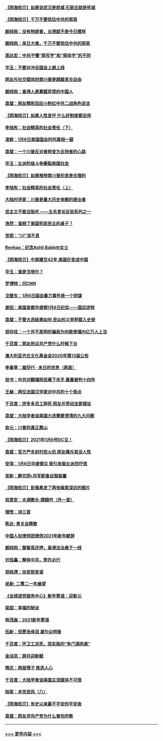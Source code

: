 #### [【网海拾贝】如果说武汉是悲城 石家庄就是死城](../pages/nsc993/n12694589.md?t=01181801) 
#### [【网海拾贝】千万不要低估中共的邪恶](../pages/nsc993/n12692771.md?t=01181801) 
#### [颜纯钩：没有特朗普，台港就不是今日模样](../pages/nsc993/n12692678.md?t=01181801) 
#### [颜纯钩：来日大难，千万不要低估中共的邪恶](../pages/nsc993/n12692080.md?t=01181801) 
#### [高达宏：中共不懂“简写字”和“简体字”的不同](../pages/nsc993/n12692068.md?t=01181801) 
#### [华玉：不要对冲击国会上纲上线](../pages/nsc993/n12689948.md?t=01181801) 
#### [网友斥社交媒体封禁川普是践踏言论自由](../pages/nsc993/n12687482.md?t=01181801) 
#### [颜纯钩：香港人是禀赋异常的中国人](../pages/nsc993/n12685142.md?t=01181801) 
#### [袁斌：网友精彩回应小粉红中共二战角色说法](../pages/nsc993/n12684994.md?t=01181801) 
#### [【网海拾贝】如果人性变坏 什么好制度都没用](../pages/nsc993/n12683000.md?t=01181801) 
#### [李旭彤：社会精英的社会责任（下）](../pages/nsc993/n12680604.md?t=01181801) 
#### [凌稣：1月6日美国国会时间真相一窥](../pages/nsc993/n12682780.md?t=01181801) 
#### [袁斌：一个川普反对者转变为支持者的心路](../pages/nsc993/n12682700.md?t=01181801) 
#### [华玉：左派阶级斗争撕裂美国社会](../pages/nsc993/n12681226.md?t=01181801) 
#### [【网海拾贝】如果推特禁川普的言是合理的](../pages/nsc993/n12681232.md?t=01181801) 
#### [李旭彤：社会精英的社会责任（上）](../pages/nsc993/n12680501.md?t=01181801) 
#### [大陆时评家：川普是重大历史命题的提出者](../pages/nsc993/n12679904.md?t=01181801) 
#### [民主又不能当饭吃 ——五毛言论反驳系列之一](../pages/nsc993/n12679877.md?t=01181801) 
#### [浩然：谁掀了美国宪政民主的桌子？](../pages/nsc993/n12679850.md?t=01181801) 
#### [苦胆：“川”流不息](../pages/nsc993/n12678388.md?t=01181801) 
#### [Renhao：纪念Ashli Babbitt女士](../pages/nsc993/n12678359.md?t=01181801) 
#### [【网海拾贝】中美建交42年 美国在变成中国](../pages/nsc993/n12678324.md?t=01181801) 
#### [华玉：谁是戈培尔？](../pages/nsc993/n12677515.md?t=01181801) 
#### [罗博特：问CNN](../pages/nsc993/n12677172.md?t=01181801) 
#### [戈壁东：1月6日国会暴力事件是一个阴谋](../pages/nsc993/n12674639.md?t=01181801) 
#### [谢田：美国首都华盛顿1月6日纪实——国运逆转](../pages/nsc993/n12673190.md?t=01181801) 
#### [袁斌：不管大选结果如何 民众的义举将载入史册](../pages/nsc993/n12672787.md?t=01181801) 
#### [郑存柱：一个并不高明的骗局为何能使墙内亿万人上当](../pages/nsc993/n12671449.md?t=01181801) 
#### [千百度：网友热议共产党什么时候下台](../pages/nsc993/n12670442.md?t=01181801) 
#### [澳大利亚齐氏文化基金会2020年第13届公告](../pages/nsc993/n12670273.md?t=01181801) 
#### [李春草：踏莎行 · 末日的世界（两首）](../pages/nsc993/n12670253.md?t=01181801) 
#### [投书：中共对翻墙网民痛下杀手 最重被判十四年](../pages/nsc993/n12670190.md?t=01181801) 
#### [王赫：两位法国汉学家对中共的十个观点](../pages/nsc993/n12669593.md?t=01181801) 
#### [千百度：拼多多员工猝死 网友斥劳动法是摆设](../pages/nsc993/n12668081.md?t=01181801) 
#### [袁斌：大陆学者谈美国大选需要澄清的九大问题](../pages/nsc993/n12668023.md?t=01181801) 
#### [俞元：川普的真正靠山](../pages/nsc993/n12668000.md?t=01181801) 
#### [【网海拾贝】2021年1月6号DC见！](../pages/nsc993/n12664957.md?t=01181801) 
#### [袁斌：官方严冬封村民火炕 网友痛斥其没人性](../pages/nsc993/n12664882.md?t=01181801) 
#### [安琪：1月6日华盛顿见 竟引来极左派恐吓信](../pages/nsc993/n12664831.md?t=01181801) 
#### [吴新：醉花阴•共军配备自毁装置](../pages/nsc993/n12664766.md?t=01181801) 
#### [【网海拾贝】彭佩奥发了两张喻意深远的图片](../pages/nsc993/n12663515.md?t=01181801) 
#### [祝君安：水调歌头·嫦娥吟（外一首）](../pages/nsc993/n12663345.md?t=01181801) 
#### [理悟：诗三首](../pages/nsc993/n12663334.md?t=01181801) 
#### [陈达: 青关会葬歌](../pages/nsc993/n12663305.md?t=01181801) 
#### [中国人权律师团律师2021年新年献辞](../pages/nsc993/n12661792.md?t=01181801) 
#### [颜纯钩：黎智英还押，香港法治悬于一线](../pages/nsc993/n12661371.md?t=01181801) 
#### [刘佳鑫：解体中共，势在必行](../pages/nsc993/n12661335.md?t=01181801) 
#### [郑纯清：扶贫脱贫谣](../pages/nsc993/n12658729.md?t=01181801) 
#### [吴新: 二零二一年展望](../pages/nsc993/n12658664.md?t=01181801) 
#### [《全球退党服务中心》新年寄语：迎新元](../pages/nsc993/n12658408.md?t=01181801) 
#### [梁园：幸福的秘诀](../pages/nsc993/n12658061.md?t=01181801) 
#### [杨茂森：2021新年寄语](../pages/nsc993/n12658128.md?t=01181801) 
#### [伍新：但愿张母泪 凝为众明鉴](../pages/nsc993/n12656861.md?t=01181801) 
#### [千百度：环卫工冻死，现实版的“朱门酒肉臭”](../pages/nsc993/n12655588.md?t=01181801) 
#### [金浴凤：辞共迎新赋](../pages/nsc993/n12653369.md?t=01181801) 
#### [隋志：两层筛子 拣选人心](../pages/nsc993/n12653341.md?t=01181801) 
#### [千百度：大陆学者谈美国主流媒体不可信](../pages/nsc993/n12651269.md?t=01181801) 
#### [陆客：末世民风（八）](../pages/nsc993/n12648233.md?t=01181801) 
#### [【网海拾贝】有史以来最不平安的平安夜](../pages/nsc993/n12647164.md?t=01181801) 
#### [袁斌：网友评共产党为什么害怕宗教](../pages/nsc993/n12647003.md?t=01181801) 

----
#### [ >>> 更早内容 <<< ](../indexes/nsc993-earlier.md)
